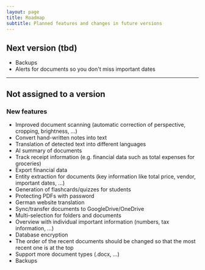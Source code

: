 ```yaml
---
layout: page
title: Roadmap
subtitle: Planned features and changes in future versions 
---
```


## Next version (tbd)
- Backups
- Alerts for documents so you don't miss important dates

___

## Not assigned to a version 
### New features 
- Improved document scanning (automatic correction of perspective, cropping, brightness, ...)
- Convert hand-written notes into text
- Translation of detected text into different languages
- AI summary of documents
- Track receipt information (e.g. financial data such as total expenses for groceries)
- Export financial data
- Entity extraction for documents (key information like total price, vendor, important dates, ...)
- Generation of flashcards/quizzes for students
- Protecting PDFs with password
- German website translation 
- Sync/transfer documents to GoogleDrive/OneDrive
- Multi-selection for folders and documents
- Overview with individual important information (numbers, tax information, ...)
- Database encryption
- The order of the recent documents should be changed so that the most recent one is at the top
- Support more document types (.docx, ...)
- Backups
